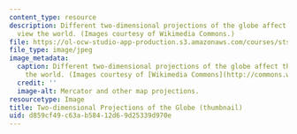 ```yaml
---
content_type: resource
description: Different two-dimensional projections of the globe affect the way we
  view the world. (Images courtesy of Wikimedia Commons.)
file: https://ol-ocw-studio-app-production.s3.amazonaws.com/courses/sts-067-scientific-visualization-across-disciplines-a-critical-introduction-spring-2005/d859cf49c63ab58412d69d25339d970e_sts-067s05-th.jpg
file_type: image/jpeg
image_metadata:
  caption: Different two-dimensional projections of the globe affect the way we view
    the world. (Images courtesy of [Wikimedia Commons](http://commons.wikimedia.org/wiki/Main_Page).)
  credit: ''
  image-alt: Mercator and other map projections.
resourcetype: Image
title: Two-dimensional Projections of the Globe (thumbnail)
uid: d859cf49-c63a-b584-12d6-9d25339d970e
---
```


